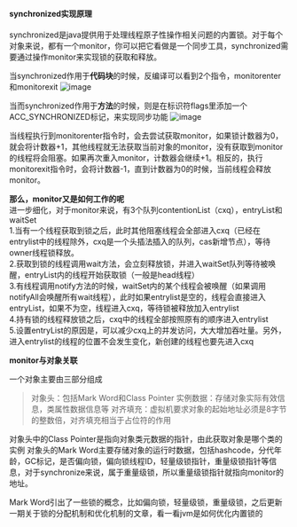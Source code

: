 #### **synchronized实现原理**

synchronized是java提供用于处理线程原子性操作相关问题的内置锁。对于每个对象来说，都有一个monitor，你可以把它看做是一个同步工具，synchronized需要通过操作monitor来实现锁的获取和释放。

当synchronized作用于**代码块**的时候，反编译可以看到2个指令，monitorenter和monitorexit
![image](https://user-images.githubusercontent.com/31581862/112711297-4aa58480-8f02-11eb-9878-7998c08240a2.png)


当而synchronized作用于**方法**的时候，则是在标识符flags里添加一个ACC\_SYNCHRONIZED标记，来实现同步功能
![image](https://user-images.githubusercontent.com/31581862/112711307-585b0a00-8f02-11eb-852e-db737f512d54.png)


当线程执行到monitorenter指令时，会去尝试获取monitor，如果锁计数器为0，就会将计数器+1，其他线程就无法获取当前对象的monitor，没有获取到monitor的线程将会阻塞。如果再次重入monitor，计数器会继续+1。相反的，执行monitorexit指令时，会将计数器-1，直到计数器为0的时候，当前线程会释放monitor。

**那么，monitor又是如何工作的呢**\
进一步细化，对于monitor来说，有3个队列contentionList（cxq），entryList和waitSet\
1.当有一个线程获取到锁之后，此时其他阻塞线程会全部进入cxq（已经在entrylist中的线程除外，cxq是一个头插法插入的队列，cas新增节点），等待owner线程锁释放。\
2.获取到锁的线程调用wait方法，会立刻释放锁，并进入waitSet队列等待被唤醒，entryList内的线程开始获取锁（一般是head线程）\
3.有线程调用notify方法的时候，waitSet内的某个线程会被唤醒（如果调用notifyAll会唤醒所有wait线程），此时如果entrylist是空的，线程会直接进入entryList，如果不为空，线程进入cxq，等待锁被释放加入entrylist\
4.持有锁的线程释放锁之后，cxq中的线程全部按照原有的顺序进入entrylist\
5.设置entryList的原因是，可以减少cxq上的并发访问，大大增加吞吐量。另外，进入entrylist的线程的位置不会发生变化，新创建的线程也要先进入cxq

**monitor与对象关联**

一个对象主要由三部分组成
> 对象头：包括Mark Word和Class Pointer
实例数据：存储对象实际有效信息，类属性数据信息等
对齐填充：虚拟机要求对象的起始地址必须是8字节的整数倍，对齐填充相当于占位符的作用

对象头中的Class Pointer是指向对象类元数据的指针，由此获取对象是哪个类的实例
对象头的Mark Word主要存储对象的运行时数据，包括hashcode，分代年龄，GC标记，是否偏向锁，偏向锁线程ID，轻量级锁指针，重量级锁指针等信息，对于synchronize来说，属于重量级锁，所以重量级锁指针就指向monitor的地址。

Mark Word引出了一些锁的概念，比如偏向锁，轻量级锁，重量级锁，之后更新一期关于锁的分配机制和优化机制的文章，看一看jvm是如何优化内置锁的

